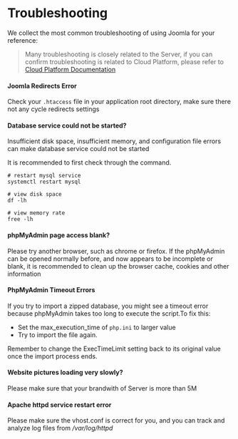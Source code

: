 # Troubleshooting

We collect the most common troubleshooting of using Joomla for your reference:

> Many troubleshooting is closely related to the Server, if you can confirm troubleshooting is related to Cloud Platform, please refer to [Cloud Platform Documentation](https://support.websoft9.com/docs/faq/tech-instance.html)

#### Joomla Redirects Error

Check your `.htaccess` file in your application root directory, make sure there not any cycle redirects settings

#### Database service could not be started?

Insufficient disk space, insufficient memory, and configuration file errors can make database service could not be started  

It is recommended to first check through the command.

```shell
# restart mysql service
systemctl restart mysql

# view disk space
df -lh

# view memory rate
free -lh
```

#### phpMyAdmin page access blank?

Please try another browser, such as chrome or firefox. If the phpMyAdmin can be opened normally before, and now appears to be incomplete or blank, it is recommended to clean up the browser cache, cookies and other information

#### PhpMyAdmin Timeout Errors

If you try to import a zipped database, you might see a timeout error because phpMyAdmin takes too long to execute the script.To fix this:

- Set the max_execution_time of `php.ini` to larger value
- Try to import the file again.

Remember to change the ExecTimeLimit setting back to its original value once the import process ends.

#### Website pictures loading very slowly?

Please make sure that your brandwith of Server is more than 5M

#### Apache httpd service restart error
Please make sure the vhost.conf is correct for you, and you can track and analyze log files from */var/log/httpd*